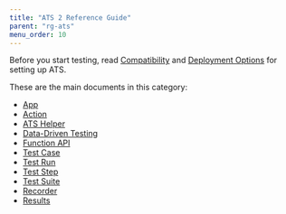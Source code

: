 ```yaml
---
title: "ATS 2 Reference Guide"
parent: "rg-ats"
menu_order: 10
---
```


Before you start testing, read [Compatibility](ov-compatibility) and [Deployment Options](ov-deployment) for setting up ATS.

These are the main documents in this category:

* [App](rg-two-app)
* [Action](rg-two-action)
* [ATS Helper](rg-two-ats-helper)
* [Data-Driven Testing](rg-two-data-driven-testing)
* [Function API](rg-two-function-api)
* [Test Case](rg-two-test-case)
* [Test Run](rg-two-test-run)
* [Test Step](rg-two-test-step)
* [Test Suite](rg-two-test-suite)
* [Recorder](rg-two-recorder)
* [Results](rg-two-results)
